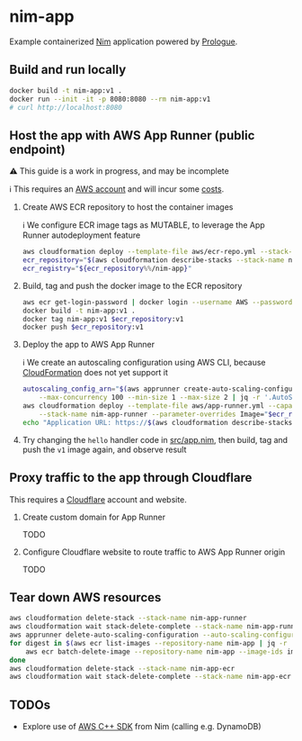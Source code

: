 # nim-app

Example containerized [Nim](https://nim-lang.org/) application powered by [Prologue](https://github.com/planety/prologue).

## Build and run locally

```sh
docker build -t nim-app:v1 .
docker run --init -it -p 8080:8080 --rm nim-app:v1
# curl http://localhost:8080 
```

## Host the app with AWS App Runner (public endpoint)

:warning: This guide is a work in progress, and may be incomplete

:information_source: This requires an [AWS account](https://aws.amazon.com/premiumsupport/knowledge-center/create-and-activate-aws-account/) and will incur some [costs](https://aws.amazon.com/apprunner/pricing/).

1. Create AWS ECR repository to host the container images

    :information_source: We configure ECR image tags as MUTABLE, to leverage the App Runner autodeployment feature

    ```sh
    aws cloudformation deploy --template-file aws/ecr-repo.yml --stack-name nim-app-ecr --parameter-overrides Name=nim-app
    ecr_repository="$(aws cloudformation describe-stacks --stack-name nim-app-ecr | jq -r '.Stacks[0].Outputs[] | select(.OutputKey == "Uri") | .OutputValue')"
    ecr_registry="${ecr_repository%%/nim-app}"
    ```

2. Build, tag and push the docker image to the ECR repository

    ```sh
    aws ecr get-login-password | docker login --username AWS --password-stdin $ecr_registry
    docker build -t nim-app:v1 .
    docker tag nim-app:v1 $ecr_repository:v1
    docker push $ecr_repository:v1
    ```

3. Deploy the app to AWS App Runner

    :information_source: We create an autoscaling configuration using AWS CLI, because [CloudFormation](https://docs.aws.amazon.com/AWSCloudFormation/latest/UserGuide/AWS_AppRunner.html) does not yet support it

    ```sh
    autoscaling_config_arn="$(aws apprunner create-auto-scaling-configuration --auto-scaling-configuration-name nim-app \
        --max-concurrency 100 --min-size 1 --max-size 2 | jq -r '.AutoScalingConfiguration.AutoScalingConfigurationArn')"
    aws cloudformation deploy --template-file aws/app-runner.yml --capabilities CAPABILITY_NAMED_IAM \
        --stack-name nim-app-runner --parameter-overrides Image="$ecr_repository:v1" AutoScalingConfigArn=$autoscaling_config_arn
    echo "Application URL: https://$(aws cloudformation describe-stacks --stack-name nim-app-runner | jq -r '.Stacks[0].Outputs[] | select(.OutputKey == "Url") | .OutputValue')"
    ```

4. Try changing the `hello` handler code in [src/app.nim](src/app.nim), then build, tag and push the `v1` image again, and observe result

## Proxy traffic to the app through Cloudflare

This requires a [Cloudflare](https://dash.cloudflare.com/sign-up) account and website.

1. Create custom domain for App Runner

    TODO

2. Configure Cloudflare website to route traffic to AWS App Runner origin

    TODO

## Tear down AWS resources

```sh
aws cloudformation delete-stack --stack-name nim-app-runner
aws cloudformation wait stack-delete-complete --stack-name nim-app-runner
aws apprunner delete-auto-scaling-configuration --auto-scaling-configuration-arn $autoscaling_config_arn
for digest in $(aws ecr list-images --repository-name nim-app | jq -r '.imageIds[].imageDigest'); do
    aws ecr batch-delete-image --repository-name nim-app --image-ids imageDigest=$digest
done
aws cloudformation delete-stack --stack-name nim-app-ecr
aws cloudformation wait stack-delete-complete --stack-name nim-app-ecr
```

## TODOs

- Explore use of [AWS C++ SDK](https://aws.amazon.com/sdk-for-cpp/) from Nim (calling e.g. DynamoDB)
